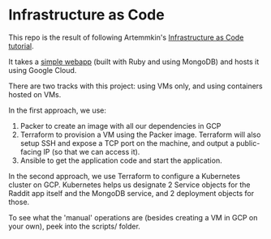 # Infrastructure as Code

This repo is the result of following Artemmkin's [Infrastructure as Code tutorial](https://github.com/Artemmkin/infrastructure-as-code-tutorial).

It takes a [simple webapp](https://github.com/Artemmkin/raddit) (built with Ruby and using MongoDB) and hosts it using Google Cloud.

There are two tracks with this project: using VMs only, and using containers hosted on VMs.

In the first approach, we use:

1. Packer to create an image with all our dependencies in GCP
2. Terraform to provision a VM using the Packer image. Terraform will also setup SSH and expose a TCP port on the machine, and output a public-facing IP (so that we can access it).
3. Ansible to get the application code and start the application.

In the second approach, we use Terraform to configure a Kubernetes cluster on GCP. Kubernetes helps us designate 2 Service objects for the Raddit app itself and the MongoDB service, and 2 deployment objects for those.

To see what the 'manual' operations are (besides creating a VM in GCP on your own), peek into the scripts/ folder.
